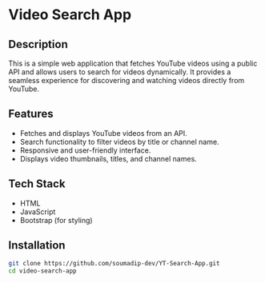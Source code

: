 # Video Search App

## Description

This is a simple web application that fetches YouTube videos using a public API and allows users to search for videos dynamically. It provides a seamless experience for discovering and watching videos directly from YouTube.

## Features

- Fetches and displays YouTube videos from an API.
- Search functionality to filter videos by title or channel name.
- Responsive and user-friendly interface.
- Displays video thumbnails, titles, and channel names.

## Tech Stack

- HTML
- JavaScript
- Bootstrap (for styling)

## Installation

```sh
git clone https://github.com/soumadip-dev/YT-Search-App.git
cd video-search-app
```

